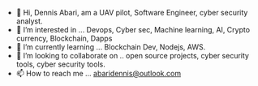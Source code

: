 - 👋 Hi, Dennis Abari, am a UAV pilot, Software Engineer, cyber security analyst.
- 👀 I’m interested in ... Devops, Cyber sec, Machine learning, AI, Crypto currency, Blockchain, Dapps
- 🌱 I’m currently learning ... Blockchain Dev, Nodejs, AWS.
- 💞️ I’m looking to collaborate on .. open source projects, cyber security tools, cyber security tools.
- 📫 How to reach me ... abaridennis@outlook.com

<!---
Voicestripe/Voicestripe is a ✨ special ✨ repository because its `README.md` (this file) appears on your GitHub profile.
You can click the Preview link to take a look at your changes.
--->
